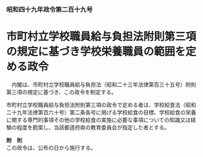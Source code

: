 ### 昭和四十九年政令第二百十九号  
# 市町村立学校職員給与負担法附則第三項の規定に基づき学校栄養職員の範囲を定める政令  
　内閣は、市町村立学校職員給与負担法（昭和二十三年法律第百三十五号）附則第三項の規定に基づき、この政令を制定する。  
  
市町村立学校職員給与負担法附則第三項の政令で定める者は、学校給食法（昭和二十九年法律第百六十号）第二条各号に掲げる学校給食の目標、学校給食の栄養に関する専門的事項その他の学校給食の実施に必要な事項についての知識又は経験の程度を勘案し、当該都道府県の教育委員会が指定した者とする。  
  
**附　則**  
この政令は、公布の日から施行する。  
  
